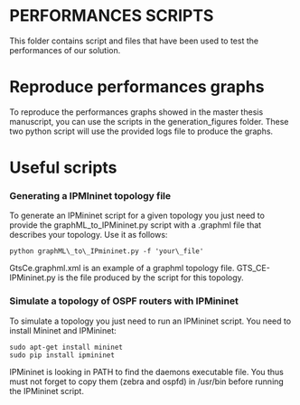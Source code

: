 PERFORMANCES SCRIPTS
====================

This folder contains script and files that have been used to test the performances of our solution.

# Reproduce performances graphs
To reproduce the performances graphs showed in the master thesis manuscript, you can use the scripts in the generation\_figures folder. These two python script will use the provided logs file to produce the graphs.

# Useful scripts

### Generating a IPMIninet topology file
To generate an IPMininet script for a given topology you just need to provide the graphML\_to\_IPMininet.py script with a .graphml file that describes your topology. Use it as follows:
```
python graphML\_to\_IPmininet.py -f 'your\_file'
``` 
GtsCe.graphml.xml is an example of a graphml topology file.
GTS_CE-IPMininet.py is the file produced by the script for this topology.

### Simulate a topology of OSPF routers with IPMininet
To simulate a topology you just need to run an IPMininet script.
You need to install Mininet and IPMininet:
```
sudo apt-get install mininet
sudo pip install ipmininet
```
IPMininet is looking in PATH to find the daemons executable file. You thus must not forget to copy them (zebra and ospfd) in /usr/bin before running the IPMininet script.
